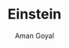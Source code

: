 ---
#YAML part
layout: post
title: Einstein
author: Aman Goyal
description: ""
categories: pictures
image: "/blog/assets/images/Pictures/Einstein-Aman_Goel.jpg"
---